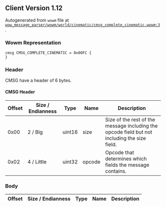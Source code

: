 ## Client Version 1.12

Autogenerated from `wowm` file at [`wow_message_parser/wowm/world/cinematic/cmsg_complete_cinematic.wowm:3`](https://github.com/gtker/wow_messages/tree/main/wow_message_parser/wowm/world/cinematic/cmsg_complete_cinematic.wowm#L3).

### Wowm Representation
```rust,ignore
cmsg CMSG_COMPLETE_CINEMATIC = 0x00FC {
}
```
### Header
CMSG have a header of 6 bytes.

#### CMSG Header
| Offset | Size / Endianness | Type   | Name   | Description |
| ------ | ----------------- | ------ | ------ | ----------- |
| 0x00   | 2 / Big           | uint16 | size   | Size of the rest of the message including the opcode field but not including the size field.|
| 0x02   | 4 / Little        | uint32 | opcode | Opcode that determines which fields the message contains.|
### Body
| Offset | Size / Endianness | Type | Name | Description |
| ------ | ----------------- | ---- | ---- | ----------- |
